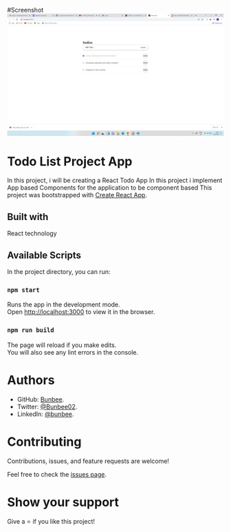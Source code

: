#Screenshot
![](src/Screenshot2.png)
# Todo List Project App

In this project, i will be creating a React Todo App
In this project i implement App based Components for the application to be component based 
This project was bootstrapped with [Create React App](https://github.com/facebook/create-react-app).

## Built with

React technology 

## Available Scripts

In the project directory, you can run:

### `npm start`

Runs the app in the development mode.\
Open [http://localhost:3000](http://localhost:3000) to view it in the browser.

### `npm run build`

The page will reload if you make edits.\
You will also see any lint errors in the console.

# Authors

- GitHub: [Bunbee](https://github.com/mutinhiri).
- Twitter: [@Bunbee02](https://twitter.com/Bunbee02).
- LinkedIn: [@bunbee](https://www.linkedin.com/in/bunbee).

# Contributing

Contributions, issues, and feature requests are welcome!

Feel free to check the [issues page](https://github.com/mutinhiri/Leaderboard/issues).

# Show your support

Give a :star: if you like this project!